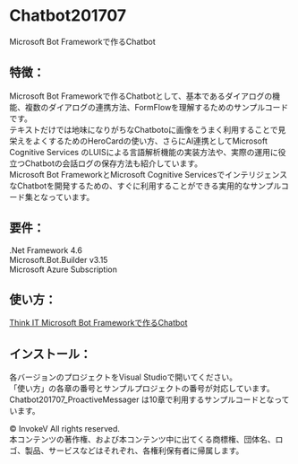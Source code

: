 # Chatbot201707

Microsoft Bot Frameworkで作るChatbot 

## 特徴：
Microsoft Bot Frameworkで作るChatbotとして、基本であるダイアログの機能、複数のダイアログの連携方法、FormFlowを理解するためのサンプルコードです。  
テキストだけでは地味になりがちなChatbotoに画像をうまく利用することで見栄えをよくするためのHeroCardの使い方、さらにAI連携としてMicrosoft Cognitive Services のLUISによる言語解析機能の実装方法や、実際の運用に役立つChatbotの会話ログの保存方法も紹介しています。  
Microsoft Bot FrameworkとMicrosoft Cognitive ServicesでインテリジェンスなChatbotを開発するための、すぐに利用することができる実用的なサンプルコード集となっています。  


## 要件：
.Net Framework 4.6  
Microsoft.Bot.Builder v3.15  
Microsoft Azure Subscription  


## 使い方：
<a href="https://thinkit.co.jp/series/6702" target="_blank">Think IT Microsoft Bot Frameworkで作るChatbot</a>  


## インストール：
各バージョンのプロジェクトをVisual Studioで開いてください。  
「使い方」の各章の番号とサンプルプロジェクトの番号が対応しています。  
 Chatbot201707_ProactiveMessager は10章で利用するサンプルコードとなっています。 



© InvokeV All rights reserved.   
本コンテンツの著作権、および本コンテンツ中に出てくる商標権、団体名、ロゴ、製品、サービスなどはそれぞれ、各権利保有者に帰属します。
